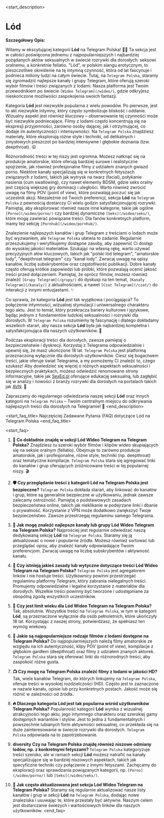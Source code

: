 <start_description>
# Lód

**Szczegółowy Opis:**

Witamy w ekscytującej kategorii **Lód** na Telegram Polska! 👄💦 Ta sekcja jest w całości poświęcona jednemu z najpopularniejszych i najbardziej pożądanych aktów seksualnych w świecie rozrywki dla dorosłych: seksowi oralnemu, a konkretnie fellatio. "Lód", w polskim slangu erotycznym, to pieszczotliwe określenie na tę intymną czynność, która od lat fascynuje i podnieca miliony ludzi na całym świecie. Tutaj, na `Telegram Polska`, staramy się zgromadzić najlepsze kanały i grupy Telegram, które oferują szeroki wybór filmów i treści związanych z lodami. Nasza platforma jest Twoim przewodnikiem po świecie `[Wideo Telegram](/wideo/)`, gdzie odkryjesz nieskończone możliwości zaspokojenia swoich fantazji.

Kategoria **Lód** jest niezwykle popularna z wielu powodów. Po pierwsze, jest to akt niezwykle intymny, który często symbolizuje bliskość i oddanie. Wizualny aspekt jest również kluczowy – obserwowanie tej czynności może być niezwykle podniecające. Filmy z lodami często koncentrują się na ekspresji przyjemności, zarówno osoby dającej, jak i otrzymującej, co dodaje im autentyczności i intensywności. Na `Telegram Polska` znajdziesz materiały, które eksplorują różne style i techniki, od delikatnych i zmysłowych pieszczot po bardziej intensywne i głębokie doznania (tzw. deepthroat). 😮

Różnorodność treści w tej niszy jest ogromna. Możesz natknąć się na produkcje amatorskie, które oferują bardziej surowe i realistyczne spojrzenie, jak również profesjonalne filmy z udziałem znanych gwiazd porno. Niektóre kanały specjalizują się w konkretnych fetyszach związanych z lodami, takich jak wytrysk na twarz (facial), połykanie nasienia (cum swallowing), czy nawet elementy BDSM, gdzie seks oralny jest częścią większej gry dominacji i uległości. Warto również zwrócić uwagę na filmy POV (point of view), które pozwalają poczuć się jak uczestnik akcji. Niezależnie od Twoich preferencji, sekcja **Lód** na `Telegram Polska` z pewnością dostarczy Ci wielu godzin satysfakcjonującej rozrywki. Pamiętaj, aby eksplorować również nasze inne kategorie, takie jak ogólne `[Porno](/wideo/porno/)` czy bardziej dynamiczne `[Seks](/wideo/seks/)`, które mogą zawierać powiązane treści. Dla fanów konkretnych platform, mamy też sekcję `[Pornhub](/wideo/pornhub/)`.

Znalezienie najlepszych kanałów i grup Telegram z treściami o lodach może być wyzwaniem, ale `Telegram Polska` ułatwia to zadanie. Regularnie przeszukujemy i weryfikujemy dostępne zasoby, aby zapewnić Ci dostęp do wysokiej jakości materiałów. Szukając na własną rękę, warto używać precyzyjnych słów kluczowych, takich jak "polski lód telegram", "amatorskie lody", "deepthroat telegram" czy "kanał lody". Zwracaj uwagę na opisy kanałów, liczbę subskrybentów oraz częstotliwość publikacji. Dobre kanały często oferują krótkie zapowiedzi lub próbki, które pozwalają ocenić jakość treści przed dołączeniem. Pamiętaj, że oprócz filmów, możesz również znaleźć `[Grupy Telegram](/grupy/)` do dyskusji na ten temat, `[Kanały Telegram](/kanaly/)` z aktualnościami, a nawet `[Czat Telegram](/czat/)` do interakcji z innymi entuzjastami. ✨

Co sprawia, że kategoria **Lód** jest tak wyjątkowa i pociągająca? To połączenie intymności, wizualnej stymulacji i uniwersalnego charakteru tego aktu. Jest to temat, który przekracza bariery kulturowe i językowe, będąc jednym z fundamentów ludzkiej seksualności i rozrywki dla dorosłych. W `Telegram Polska` rozumiemy tę fascynację i dlatego dokładamy wszelkich starań, aby nasza sekcja **Lód** była jak najbardziej kompletna i satysfakcjonująca dla naszych użytkowników. 🚀

Podczas eksploracji treści dla dorosłych, zawsze pamiętaj o bezpieczeństwie i dyskrecji. Korzystaj z Telegrama odpowiedzialnie i upewnij się, że masz ukończone 18 lat. `Telegram Polska` jest platformą przeznaczoną wyłącznie dla dorosłych użytkowników. Ciesz się bogactwem treści, jakie oferuje świat Telegrama, a my pomożemy Ci znaleźć to, czego szukasz! Aby dowiedzieć się więcej o różnych aspektach seksualności i bezpiecznych praktykach, możesz odwiedzić renomowane strony informacyjne, takie jak [SexEd.pl](https://sexed.pl) oferujące edukację seksualną, lub zagłębić się w analizy i nowości z branży rozrywki dla dorosłych na portalach takich jak [AVN](https://avn.com). 🧐

Zapraszamy do regularnego odwiedzania naszej sekcji **Lód** oraz innych kategorii na `Telegram Polska` – Twoim centralnym miejscu do odkrywania najlepszych treści dla dorosłych na Telegramie! 🔞
<end_description>

<start_faq_title>
Najczęściej Zadawane Pytania (FAQ) dotyczące Lód na Telegram Polska
<end_faq_title>

<start_faq>
1. **🤔 Co dokładnie znajdę w sekcji Lód Wideo Telegram na Telegram Polska?**
Znajdziesz tu szeroki wybór filmów i klipów wideo skupiających się na seksie oralnym (fellatio). Obejmuje to zarówno produkcje amatorskie, jak i profesjonalne, różne style, techniki (np. deepthroat) oraz tematyczne kompilacje. `Telegram Polska` stara się agregować linki do kanałów i grup oferujących zróżnicowane treści w tej popularnej niszy. 🎬

2. **🛡️ Czy przeglądanie treści z kategorii Lód na Telegram Polska jest bezpieczne?**
`Telegram Polska` dokłada starań, aby linkować do kanałów i grup, które są generalnie bezpieczne w użytkowaniu, jednak zawsze zalecamy ostrożność. Pamiętaj o podstawowych zasadach bezpieczeństwa online, takich jak nieklikanie w podejrzane linki i dbanie o prywatność. Korzystanie z VPN może dodatkowo zwiększyć Twoje bezpieczeństwo. Zawsze przestrzegaj regulaminu samego Telegrama.

3. **🚀 Jak mogę znaleźć najlepsze kanały lub grupy Lód Wideo Telegram na Telegram Polska?**
Najprościej jest regularnie odwiedzać naszą dedykowaną sekcję **Lód** na `Telegram Polska`. Staramy się ją aktualizować o nowe i popularne źródła. Możesz również sortować lub przeglądać opisy, aby znaleźć kanały odpowiadające Twoim preferencjom. Zwracaj uwagę na liczbę subskrybentów i aktywność kanału.

4. **📜 Czy istnieją jakieś zasady lub wytyczne dotyczące treści Lód Wideo Telegram na Telegram Polska?**
`Telegram Polska` jest agregatorem linków i nie hostuje treści. Użytkownicy powinni przestrzegać regulaminu platformy Telegram, który zabrania nielegalnych treści. Promujemy odpowiedzialne i legalne korzystanie z materiałów dla dorosłych. Wszelkie treści powinny być tworzone i udostępniane za obopólną zgodą wszystkich uczestników.

5. **🔞 Czy jest limit wieku dla Lód Wideo Telegram na Telegram Polska?**
Tak, absolutnie. Wszystkie treści na `Telegram Polska`, w tym w kategorii **Lód**, są przeznaczone wyłącznie dla osób pełnoletnich, które ukończyły 18 lat. Korzystając z naszej strony, potwierdzasz, że spełniasz ten wymóg wiekowy.

6. **🌟 Jakie są najpopularniejsze rodzaje filmów z lodami dostępne na Telegram Polska?**
Do najpopularniejszych należą filmy amatorskie ze względu na ich autentyczność, klipy POV (point of view), kompilacje z głębokim gardłem (deepthroat) oraz filmy z udziałem znanych aktorek. `Telegram Polska` stara się oferować linki do różnorodnych treści, aby zaspokoić różne gusta.

7. **📺 Czy mogę na Telegram Polska znaleźć filmy z lodami w jakości HD?**
Tak, wiele kanałów Telegram, do których linkujemy na `Telegram Polska`, oferuje treści w wysokiej rozdzielczości (HD). Często jest to zaznaczone w nazwie kanału, opisie lub przy konkretnych postach. Jakość może się różnić w zależności od źródła.

8. **🔥 Dlaczego kategoria Lód jest tak popularna wśród użytkowników Telegram Polska?**
Popularność kategorii **Lód** wynika z wizualnej atrakcyjności tego aktu, jego intymnego charakteru oraz szerokiej gamy dostępnych wariantów i stylów. Jest to jedna z fundamentalnych i powszechnie lubianych form aktywności seksualnej, co przekłada się na duże zainteresowanie w świecie rozrywki dla dorosłych. `Telegram Polska` odpowiada na to zapotrzebowanie.

9. **diversity Czy na Telegram Polska znajdę również niszowe odmiany lodów, np. z konkretnymi fetyszami?**
`Telegram Polska` kategoryzuje treści szeroko, ale w ramach sekcji **Lód** możesz natrafić na kanały specjalizujące się w bardziej niszowych aspektach, takich jak specyficzne techniki czy połączenie z innymi fetyszami. Zachęcamy do eksploracji oraz sprawdzania powiązanych kategorii, np. `[Porno](/wideo/porno/)` lub `[Seks](/wideo/seks/)`.

10. **🔄 Jak często aktualizowana jest sekcja Lód Wideo Telegram na Telegram Polska?**
Staramy się regularnie aktualizować nasze listy kanałów i grup w sekcji **Lód** na `Telegram Polska`, dodając nowe znaleziska i usuwając te, które przestały być aktywne. Naszym celem jest dostarczanie świeżych i wartościowych linków dla naszych użytkowników.
<end_faq>